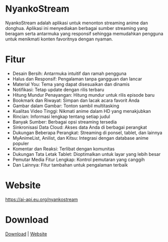 # NyankoStream
NyankoStream adalah aplikasi untuk menonton streaming anime dan donghua. Aplikasi ini menyediakan berbagai sumber streaming yang beragam serta antarmuka yang responsif sehingga memudahkan pengguna untuk menikmati konten favoritnya dengan nyaman.

# Fitur
- Desain Bersih: Antarmuka intuitif dan ramah pengguna
- Halus dan Responsif: Pengalaman tanpa gangguan dan lancar
- Material You: Tema yang dapat disesuaikan dan dinamis
- Notifikasi: Tetap update dengan rilis terbaru
- Hitung Mundur Penayangan: Hitung mundur untuk rilis episode baru
- Bookmark dan Riwayat: Simpan dan lacak acara favorit Anda
- Gambar dalam Gambar: Tonton sambil multitasking
- Kualitas Video Tinggi: Nikmati anime dalam HD yang menakjubkan
- Rincian: Informasi lengkap tentang setiap judul
- Banyak Sumber: Berbagai opsi streaming tersedia
- Sinkronisasi Data Cloud: Akses data Anda di berbagai perangkat
- Dukungan Beberapa Perangkat: Streaming di ponsel, tablet, dan lainnya
- MyAnimeList, Anilist, dan Kitsu: Integrasi dengan database anime populer
- Komentar dan Reaksi: Terlibat dengan komunitas
- Dukungan Tata Letak Tablet: Dioptimalkan untuk layar yang lebih besar
- Pemutar Media Fitur Lengkap: Kontrol pemutaran yang canggih
- Dan Lainnya: Fitur tambahan untuk pengalaman terbaik

# Website

https://ai-api.eu.org/nyankostream

# Download

[Download](https://github.com/MyStreamID/NyankoStream/releases) | [Website](https://ai-api.eu.org/nyankostream)
